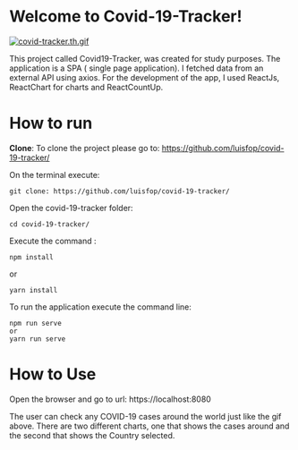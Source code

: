 
# Welcome to Covid-19-Tracker!



[![covid-tracker.th.gif](https://s3.gifyu.com/images/covid-tracker.th.gif)](https://gifyu.com/image/5nNS)
  

This project called Covid19-Tracker, was created for study purposes. The application is a SPA ( single page application).
I fetched data from an external API using axios. For the development of the app, I used ReactJs, ReactChart for charts and ReactCountUp.





# How to run


**Clone**:
To clone the project please go to:
https://github.com/luisfop/covid-19-tracker/

On the terminal execute: 

    git clone: https://github.com/luisfop/covid-19-tracker/

Open the covid-19-tracker folder:

    cd covid-19-tracker/
    
Execute the command :

    npm install

   or

    yarn install

To run the application execute the command line:

    npm run serve
    or
    yarn run serve


# How to Use

Open the browser and go to url:
 https://localhost:8080

The user can check any COVID-19 cases around the world just like the gif above. There are two different charts, one that shows the cases around and the second that shows the Country selected.
